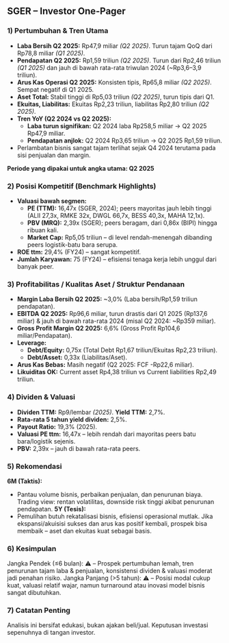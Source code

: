 ## SGER – Investor One-Pager

### 1) Pertumbuhan & Tren Utama
- **Laba Bersih Q2 2025:** Rp47,9 miliar *(Q2 2025)*. Turun tajam QoQ dari Rp78,8 miliar *(Q1 2025)*.  
- **Pendapatan Q2 2025:** Rp1,59 triliun *(Q2 2025)*. Turun dari Rp2,46 triliun *(Q1 2025)* dan jauh di bawah rata-rata triwulan 2024 (\~Rp3,6–3,9 triliun).
- **Arus Kas Operasi Q2 2025:** Konsisten tipis, Rp65,8 miliar *(Q2 2025)*. Sempat negatif di Q1 2025.
- **Aset Total:** Stabil tinggi di Rp5,03 triliun *(Q2 2025)*, turun tipis dari Q1.
- **Ekuitas, Liabilitas:** Ekuitas Rp2,23 triliun, liabilitas Rp2,80 triliun *(Q2 2025)*.
- **Tren YoY (Q2 2024 vs Q2 2025):** 
    - **Laba turun signifikan:** Q2 2024 laba Rp258,5 miliar → Q2 2025 Rp47,9 miliar.
    - **Pendapatan anjlok:** Q2 2024 Rp3,65 triliun → Q2 2025 Rp1,59 triliun.
- Perlambatan bisnis sangat tajam terlihat sejak Q4 2024 terutama pada sisi penjualan dan margin.

**Periode yang dipakai untuk angka utama: Q2 2025**

### 2) Posisi Kompetitif (Benchmark Highlights)
- **Valuasi bawah segmen:**  
    - **PE (TTM):** 16,47x (SGER, 2024); peers mayoritas jauh lebih tinggi (ALII 27,3x, RMKE 32x, DWGL 66,7x, BESS 40,3x, MAHA 12,1x).
    - **PBV (MRQ):** 2,39x (SGER); peers beragam, dari 0,86x (BIPI) hingga ribuan kali.
    - **Market Cap:** Rp5,05 triliun – di level rendah-menengah dibanding peers logistik-batu bara serupa.
- **ROE ttm:** 29,4% (FY24) – sangat kompetitif.
- **Jumlah Karyawan:** 75 (FY24) – efisiensi tenaga kerja lebih unggul dari banyak peer.

### 3) Profitabilitas / Kualitas Aset / Struktur Pendanaan
- **Margin Laba Bersih Q2 2025:** ~3,0% (Laba bersih/Rp1,59 triliun pendapatan).
- **EBITDA Q2 2025:** Rp96,6 miliar, turun drastis dari Q1 2025 (Rp137,6 miliar) & jauh di bawah rata-rata 2024 (misal Q2 2024: ~Rp359 miliar).
- **Gross Profit Margin Q2 2025:** 6,6% (Gross Profit Rp104,6 miliar/Pendapatan).
- **Leverage:**  
    - **Debt/Equity:** 0,75x (Total Debt Rp1,67 triliun/Ekuitas Rp2,23 triliun).
    - **Debt/Asset:** 0,33x (Liabilitas/Aset).
- **Arus Kas Bebas:** Masih negatif (Q2 2025: FCF -Rp22,6 miliar).
- **Likuiditas OK:** Current asset Rp4,38 triliun vs Current liabilities Rp2,49 triliun.

### 4) Dividen & Valuasi
- **Dividen TTM:** Rp9/lembar *(2025)*. **Yield TTM:** 2,7%.
- **Rata-rata 5 tahun yield dividen:** 2,5%.
- **Payout Ratio:** 19,3% (2025).
- **Valuasi PE ttm:** 16,47x – lebih rendah dari mayoritas peers batu bara/logistik sejenis.
- **PBV:** 2,39x – jauh di bawah rata-rata peers.

### 5) Rekomendasi
**6M (Taktis):**
- Pantau volume bisnis, perbaikan penjualan, dan penurunan biaya. Trading view: rentan volatilitas, downside risk tinggi akibat penurunan pendapatan.
**5Y (Tesis):**
- Pemulihan butuh rekatalisasi bisnis, efisiensi operasional mutlak. Jika ekspansi/akuisisi sukses dan arus kas positif kembali, prospek bisa membaik – aset dan ekuitas kuat sebagai basis.

### 6) Kesimpulan
Jangka Pendek (≤6 bulan): ⚠️ – Prospek pertumbuhan lemah, tren penurunan tajam laba & penjualan, konsistensi dividen & valuasi moderat jadi penahan risiko.
Jangka Panjang (>5 tahun): ⚠️ – Posisi modal cukup kuat, valuasi relatif wajar, namun turnaround atau inovasi model bisnis sangat dibutuhkan.

### 7) Catatan Penting
Analisis ini bersifat edukasi, bukan ajakan beli/jual. Keputusan investasi sepenuhnya di tangan investor.